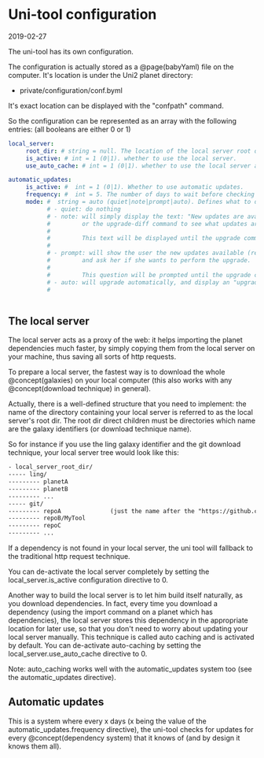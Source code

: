 Uni-tool configuration
=========================
2019-02-27



The uni-tool has its own configuration.



The configuration is actually stored as a @page(babyYaml) file on the computer.
It's location is under the Uni2 planet directory:

- private/configuration/conf.byml


It's exact location can be displayed with the "confpath" command.


So the configuration can be represented as an array with the following entries:
(all booleans are either 0 or 1)


```yaml
local_server:
     root_dir: # string = null. The location of the local server root dir.
     is_active: # int = 1 (0|1). whether to use the local server.
     use_auto_cache: # int = 1 (0|1). whether to use the local server auto cache system.

automatic_updates:
     is_active: #  int = 1 (0|1). Whether to use automatic updates.
     frequency: #  int = 5. The number of days to wait before checking for new updates.
     mode: #  string = auto (quiet|note|prompt|auto). Defines what to do when new updates are available.
           # - quiet: do nothing
           # - note: will simply display the text: "New updates are available. Use the upgrade command to upgrade,
           #         or the upgrade-diff command to see what updates are available."
           #
           #         This text will be displayed until the upgrade command is called.
           #
           # - prompt: will show the user the new updates available (result of the upgrade-diff command),
           #         and ask her if she wants to perform the upgrade.
           #
           #         This question will be prompted until the upgrade command is called.
           # - auto: will upgrade automatically, and display an "upgrade diff text" for every planet.
           #



```



The local server
----------------
The local server acts as a proxy of the web: it helps importing the planet dependencies much faster,
by simply copying them from the local server on your machine, thus saving all sorts of http requests.

To prepare a local server, the fastest way is to download the whole @concept(galaxies) on your local computer
(this also works with any @concept(download technique) in general).

Actually, there is a well-defined structure that you need to implement:
the name of the directory containing your local server is referred to as the local server's root dir.
The root dir direct children must be directories which name are the galaxy identifiers (or download technique name).

So for instance if you use the ling galaxy identifier and the git download technique, your local server tree
would look like this:

```txt
- local_server_root_dir/
----- ling/
--------- planetA
--------- planetB
--------- ...
----- git/
--------- repoA              (just the name after the "https://github.com/" prefix)
--------- repoB/MyTool
--------- repoC
--------- ...
```

If a dependency is not found in your local server, the uni tool will fallback to the traditional
http request technique.

You can de-activate the local server completely by setting the local_server.is_active configuration directive to 0.

Another way to build the local server is to let him build itself naturally, as you download dependencies.
In fact, every time you download a dependency (using the import command on a planet which has dependencies),
the local server stores this dependency in the appropriate location for later use, so that you don't need to worry
about updating your local server manually.
This technique is called auto caching and is activated by default.
You can de-activate auto-caching by setting the local_server.use_auto_cache directive to 0.

Note: auto_caching works well with the automatic_updates system too (see the automatic_updates directive).




Automatic updates
----------------

This is a system where every x days (x being the value of the automatic_updates.frequency directive), the uni-tool checks
for updates for every @concept(dependency system) that it knows of (and by design it knows them all).
